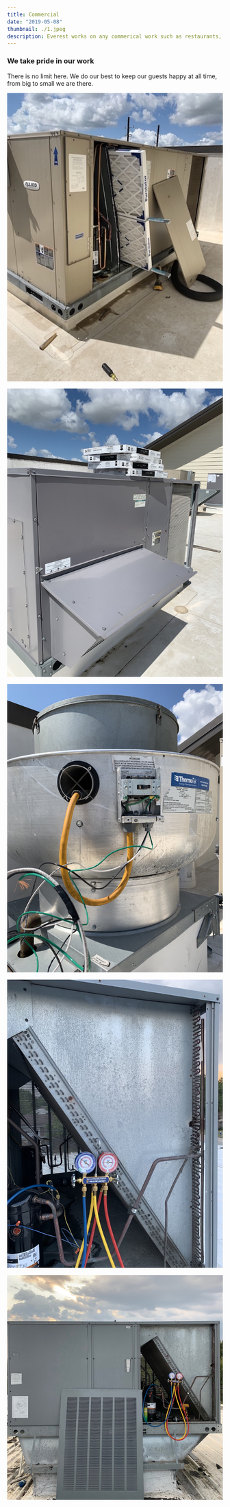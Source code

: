 ```yaml
---
title: Commercial
date: "2019-05-08"
thumbnail: ./1.jpeg
description: Everest works on any commerical work such as restaurants, schools, companies, and much more.
---
```


### We take pride in our work

There is no limit here. We do our best to keep our guests happy at all time, from big to small we are there.

<div class="kg-card kg-image-card kg-width-card">

![Commercial](./2.jpeg)

</div>

<div class="kg-card kg-image-card kg-width-card">

![Commercial](./3.jpeg)

</div>

<div class="kg-card kg-image-card kg-width-card">

![Commercial](./4.jpeg)

</div>

<div class="kg-card kg-image-card kg-width-card">

![Commercial](./5.jpg)

</div>

<div class="kg-card kg-image-card kg-width-card">

![Commercial](./6.jpeg)

</div>
